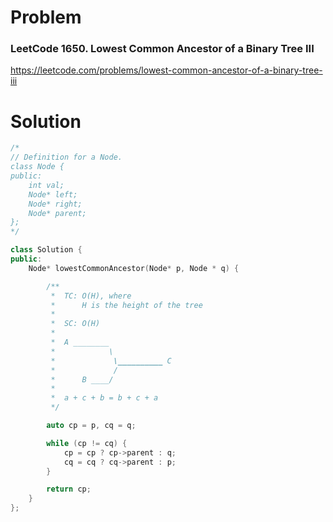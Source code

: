 
# Problem
### LeetCode 1650. Lowest Common Ancestor of a Binary Tree III
https://leetcode.com/problems/lowest-common-ancestor-of-a-binary-tree-iii

# Solution
```c++
/*
// Definition for a Node.
class Node {
public:
    int val;
    Node* left;
    Node* right;
    Node* parent;
};
*/

class Solution {
public:
    Node* lowestCommonAncestor(Node* p, Node * q) {

        /**
         *  TC: O(H), where
         *      H is the height of the tree
         *
         *  SC: O(H)
         *
         *  A ________
         *            \
         *             \__________ C
         *             /
         *      B ____/
         *
         *  a + c + b = b + c + a
         */

        auto cp = p, cq = q;

        while (cp != cq) {
            cp = cp ? cp->parent : q;
            cq = cq ? cq->parent : p;
        }

        return cp;
    }
};
```